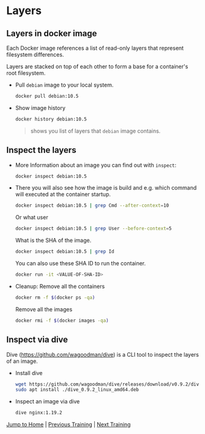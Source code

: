# Layers

## Layers in docker image

Each Docker image references a list of read-only layers that represent filesystem differences. 

Layers are stacked on top of each other to form a base for a container's root filesystem. 

* Pull `debian` image to your local system.
  ```bash
  docker pull debian:10.5
  ```

* Show image history
  ```bash
  docker history debian:10.5
  ```
  >shows you list of layers that `debian` image contains.

## Inspect the layers

* More Information about an image you can find out with `inspect`:
  ```bash
  docker inspect debian:10.5
  ```

* There you will also see how the image is build and e.g. which command will executed at the container startup.
  ```bash
  docker inspect debian:10.5 | grep Cmd --after-context=10
  ```

  Or what user
  ```bash
  docker inspect debian:10.5 | grep User --before-context=5
  ```

  What is the SHA of the image.
  ```bash
  docker inspect debian:10.5 | grep Id
  ```

  You can also use these SHA ID to run the container. 
  ```bash
  docker run -it <VALUE-OF-SHA-ID>
  ```

* Cleanup: 
  Remove all the containers
  ```bash
  docker rm -f $(docker ps -qa)
  ```
  Remove all the images
  ```bash
  docker rmi -f $(docker images -qa)
  ```

## Inspect via dive

Dive (https://github.com/wagoodman/dive) is a CLI tool to inspect the layers of an image.

* Install dive
  ```bash
  wget https://github.com/wagoodman/dive/releases/download/v0.9.2/dive_0.9.2_linux_amd64.deb
  sudo apt install ./dive_0.9.2_linux_amd64.deb
  ```

* Inspect an image via dive
  ```bash
  dive nginx:1.19.2
  ```

[Jump to Home](../README.md) | [Previous Training](../04_interact/README.md) | [Next Training](../06_build-images-interactive/README.md)
